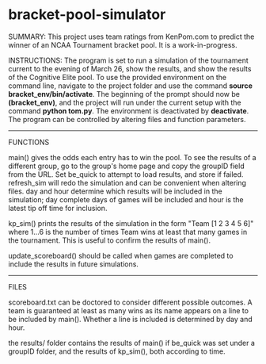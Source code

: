 # bracket-pool-simulator

SUMMARY: This project uses team ratings from KenPom.com to predict the winner of an NCAA Tournament bracket pool. It is a work-in-progress.

INSTRUCTIONS: The program is set to run a simulation of the tournament current to the evening of March 26, show the results, and show the results of the Cognitive Elite pool. To use the provided environment on the command line, navigate to the project folder and use the command **source bracket_env/bin/activate**. The beginning of the prompt should now be **(bracket_env)**, and the project will run under the current setup with the command **python tom.py**. The environment is deactivated by **deactivate**. The program can be controlled by altering files and function parameters.

-----------------------------------

FUNCTIONS

main() gives the odds each entry has to win the pool. To see the results of a different group, go to the group's home page and copy the groupID field from the URL. Set be_quick to attempt to load results, and store if failed. refresh_sim will redo the simulation and can be convenient when altering files. day and hour determine which results will be included in the simulation; day complete days of games will be included and hour is the latest tip off time for inclusion.

kp_sim() prints the results of the simulation in the form "Team [1 2 3 4 5 6]" where 1...6 is the number of times Team wins at least that many games in the tournament. This is useful to confirm the results of main().

update_scoreboard() should be called when games are completed to include the results in future simulations.

-----------------------------------

FILES

scoreboard.txt can be doctored to consider different possible outcomes. A team is guaranteed at least as many wins as its name appears on a line to be included by main(). Whether a line is included is determined by day and hour.

the results/ folder contains the results of main() if be_quick was set under a groupID folder, and the results of kp_sim(), both according to time.
